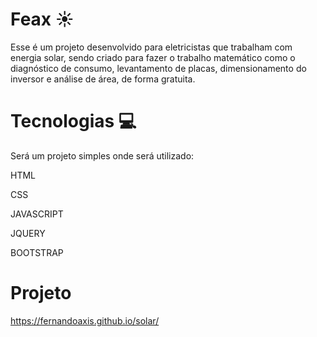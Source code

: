 
# Feax ☀️

Esse é um projeto desenvolvido para eletricistas que trabalham com energia solar, sendo criado para fazer o trabalho matemático como o diagnóstico de consumo, levantamento de placas, dimensionamento do inversor e análise de área, de forma gratuita.

# Tecnologias 💻

Será um projeto simples onde será utilizado:

HTML

CSS

JAVASCRIPT

JQUERY

BOOTSTRAP

# Projeto

https://fernandoaxis.github.io/solar/
